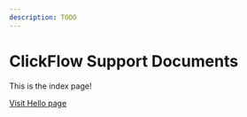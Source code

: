```yaml
---
description: TODO
---
```


# ClickFlow Support Documents

This is the index page!

[Visit Hello page](/hello)

